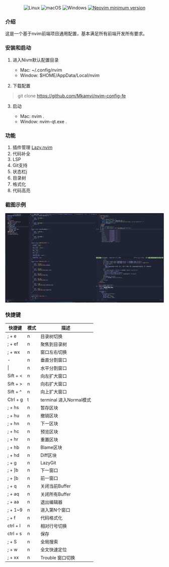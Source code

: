 <div align="center">
  <p>
    <a>
      <img alt="Linux" src="https://img.shields.io/badge/Linux-%23.svg?style=flat-square&logo=linux&color=FCC624&logoColor=black" />
    </a>
    <a>
      <img alt="macOS" src="https://img.shields.io/badge/macOS-%23.svg?style=flat-square&logo=apple&color=000000&logoColor=white" />
    </a>
    <a>
      <img alt="Windows" src="https://img.shields.io/badge/Windows-%23.svg?style=flat-square&logo=windows&color=0078D6&logoColor=white" />
    </a>
    <a href="https://github.com/neovim/neovim/releases/tag/stable">
      <img src="https://img.shields.io/badge/Neovim-0.9.4-blueviolet.svg?style=flat-square&logo=Neovim&logoColor=green" alt="Neovim minimum version"/>
    </a>
  </p>
</div>

### 介绍

这是一个基于nvim前端项目通用配置，基本满足所有前端开发所有要求。

### 安装和启动

1. 进入Nivm默认配置目录

   - Mac: ~/.config/nvim
   - Window: $HOME/AppData/Local/nvim

2. 下载配置

> git clone https://github.com/Mkamvi/nvim-config-fe

3. 启动

   - Mac: nvim .
   - Window: nvim-qt.exe .

### 功能

1. 插件管理 [Lazy.nvim](https://github.com/folke/lazy.nvim)
2. 代码补全
3. LSP
4. Git支持
5. 状态栏j
6. 目录树
7. 格式化
8. 代码高亮

### 截图示例

<img src="./demo.jpg" />

### 快捷键

| 快捷键    | 模式 | 描述                    |
| --------- | ---- | ----------------------- |
| ; + e     | n    | 目录树切换              |
| ; + ef    | n    | 聚焦到目录树            |
| ; + wx    | n    | 窗口左右切换            |
| -         | n    | 垂直分割窗口            |
| \|        | n    | 水平分割窗口            |
| Sift + \< | n    | 向左扩大窗口            |
| Sift + \> | n    | 向右扩大窗口            |
| Sift + \^ | n    | 向上扩大窗口            |
| Ctrl + g  | t    | terminal 进入Normal模式 |
| ; + hs    | n    | 暂存区块                |
| ; + hu    | n    | 撤销区块                |
| ; + hn    | n    | 下一区块                |
| ; + hc    | n    | 预览区块                |
| ; + hr    | n    | 重置区块                |
| ; + hb    | n    | Blame区块               |
| ; + hd    | n    | Diff区块                |
| ; + g     | n    | LazyGit                 |
| ; + ]b    | n    | 下一窗口                |
| ; + [b    | n    | 前一窗口                |
| ; + q     | n    | 关闭当前Buffer          |
| ; + aq    | n    | 关闭所有Buffer          |
| ; + aa    | n    | 退出编辑器              |
| ; + 1~9   | n    | 进入第N个窗口           |
| ; + f     | n    | 代码格式化              |
| ctrl + l  | n    | 相对行号切换            |
| ctrl + s  | n    | 保存                    |
| ; + S     | n    | 全局搜索                |
| ; + w     | n    | 全文快速定位            |
| ; + xx    | n    | Trouble 窗口切换        |
